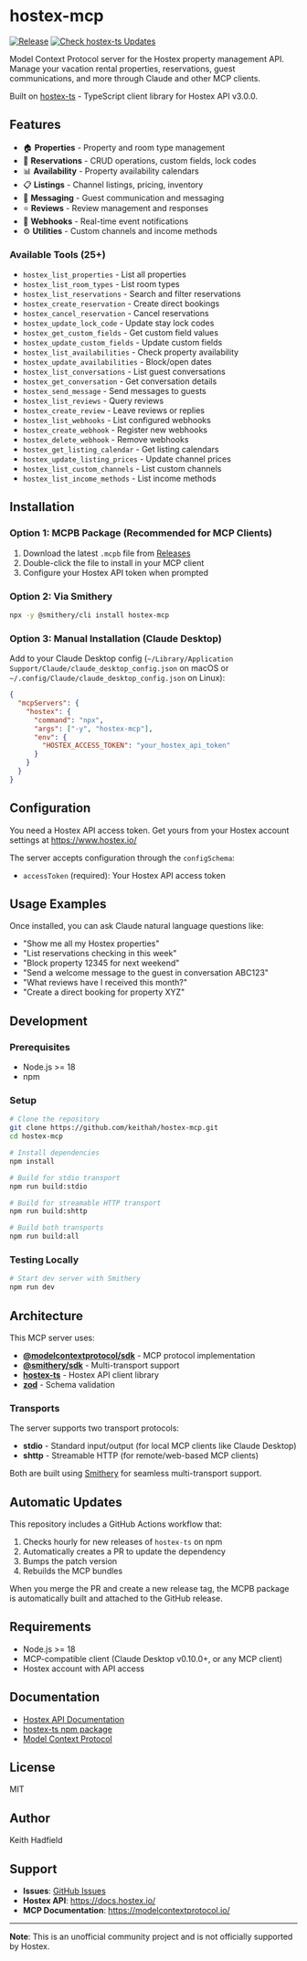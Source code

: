 # hostex-mcp

[![Release](https://github.com/keithah/hostex-mcp/actions/workflows/release.yml/badge.svg)](https://github.com/keithah/hostex-mcp/actions/workflows/release.yml)
[![Check hostex-ts Updates](https://github.com/keithah/hostex-mcp/actions/workflows/check-npm-updates.yml/badge.svg)](https://github.com/keithah/hostex-mcp/actions/workflows/check-npm-updates.yml)

Model Context Protocol server for the Hostex property management API. Manage your vacation rental properties, reservations, guest communications, and more through Claude and other MCP clients.

Built on [hostex-ts](https://www.npmjs.com/package/hostex-ts) - TypeScript client library for Hostex API v3.0.0.

## Features

- 🏠 **Properties** - Property and room type management
- 📅 **Reservations** - CRUD operations, custom fields, lock codes
- 📊 **Availability** - Property availability calendars
- 📋 **Listings** - Channel listings, pricing, inventory
- 💬 **Messaging** - Guest communication and messaging
- ⭐ **Reviews** - Review management and responses
- 🔗 **Webhooks** - Real-time event notifications
- ⚙️ **Utilities** - Custom channels and income methods

### Available Tools (25+)

- `hostex_list_properties` - List all properties
- `hostex_list_room_types` - List room types
- `hostex_list_reservations` - Search and filter reservations
- `hostex_create_reservation` - Create direct bookings
- `hostex_cancel_reservation` - Cancel reservations
- `hostex_update_lock_code` - Update stay lock codes
- `hostex_get_custom_fields` - Get custom field values
- `hostex_update_custom_fields` - Update custom fields
- `hostex_list_availabilities` - Check property availability
- `hostex_update_availabilities` - Block/open dates
- `hostex_list_conversations` - List guest conversations
- `hostex_get_conversation` - Get conversation details
- `hostex_send_message` - Send messages to guests
- `hostex_list_reviews` - Query reviews
- `hostex_create_review` - Leave reviews or replies
- `hostex_list_webhooks` - List configured webhooks
- `hostex_create_webhook` - Register new webhooks
- `hostex_delete_webhook` - Remove webhooks
- `hostex_get_listing_calendar` - Get listing calendars
- `hostex_update_listing_prices` - Update channel prices
- `hostex_list_custom_channels` - List custom channels
- `hostex_list_income_methods` - List income methods

## Installation

### Option 1: MCPB Package (Recommended for MCP Clients)

1. Download the latest `.mcpb` file from [Releases](https://github.com/keithah/hostex-mcp/releases)
2. Double-click the file to install in your MCP client
3. Configure your Hostex API token when prompted

### Option 2: Via Smithery

```bash
npx -y @smithery/cli install hostex-mcp
```

### Option 3: Manual Installation (Claude Desktop)

Add to your Claude Desktop config (`~/Library/Application Support/Claude/claude_desktop_config.json` on macOS or `~/.config/Claude/claude_desktop_config.json` on Linux):

```json
{
  "mcpServers": {
    "hostex": {
      "command": "npx",
      "args": ["-y", "hostex-mcp"],
      "env": {
        "HOSTEX_ACCESS_TOKEN": "your_hostex_api_token"
      }
    }
  }
}
```

## Configuration

You need a Hostex API access token. Get yours from your Hostex account settings at https://www.hostex.io/

The server accepts configuration through the `configSchema`:

- `accessToken` (required): Your Hostex API access token

## Usage Examples

Once installed, you can ask Claude natural language questions like:

- "Show me all my Hostex properties"
- "List reservations checking in this week"
- "Block property 12345 for next weekend"
- "Send a welcome message to the guest in conversation ABC123"
- "What reviews have I received this month?"
- "Create a direct booking for property XYZ"

## Development

### Prerequisites

- Node.js >= 18
- npm

### Setup

```bash
# Clone the repository
git clone https://github.com/keithah/hostex-mcp.git
cd hostex-mcp

# Install dependencies
npm install

# Build for stdio transport
npm run build:stdio

# Build for streamable HTTP transport
npm run build:shttp

# Build both transports
npm run build:all
```

### Testing Locally

```bash
# Start dev server with Smithery
npm run dev
```

## Architecture

This MCP server uses:

- **[@modelcontextprotocol/sdk](https://www.npmjs.com/package/@modelcontextprotocol/sdk)** - MCP protocol implementation
- **[@smithery/sdk](https://www.npmjs.com/package/@smithery/sdk)** - Multi-transport support
- **[hostex-ts](https://www.npmjs.com/package/hostex-ts)** - Hostex API client library
- **[zod](https://www.npmjs.com/package/zod)** - Schema validation

### Transports

The server supports two transport protocols:

- **stdio** - Standard input/output (for local MCP clients like Claude Desktop)
- **shttp** - Streamable HTTP (for remote/web-based MCP clients)

Both are built using [Smithery](https://smithery.ai) for seamless multi-transport support.

## Automatic Updates

This repository includes a GitHub Actions workflow that:

1. Checks hourly for new releases of `hostex-ts` on npm
2. Automatically creates a PR to update the dependency
3. Bumps the patch version
4. Rebuilds the MCP bundles

When you merge the PR and create a new release tag, the MCPB package is automatically built and attached to the GitHub release.

## Requirements

- Node.js >= 18
- MCP-compatible client (Claude Desktop v0.10.0+, or any MCP client)
- Hostex account with API access

## Documentation

- [Hostex API Documentation](https://docs.hostex.io/)
- [hostex-ts npm package](https://www.npmjs.com/package/hostex-ts)
- [Model Context Protocol](https://modelcontextprotocol.io/)

## License

MIT

## Author

Keith Hadfield

## Support

- **Issues**: [GitHub Issues](https://github.com/keithah/hostex-mcp/issues)
- **Hostex API**: https://docs.hostex.io/
- **MCP Documentation**: https://modelcontextprotocol.io/

---

**Note**: This is an unofficial community project and is not officially supported by Hostex.